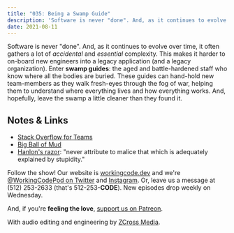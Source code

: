 ```yaml
---
title: "035: Being a Swamp Guide"
description: 'Software is never "done". And, as it continues to evolve over time, it often gathers a lot of accidental and essential complexity. This makes it harder to on-board new engineers into a legacy application (and a legacy organization). Enter swamp guides: the aged and battle-hardened staff who know where all the bodies are buried.'
date: 2021-08-11
---
```


<script async defer onload="redcircleIframe();" src="https://api.podcache.net/embedded-player/sh/30227421-bc27-45c2-bfb4-861def7dd4cc/ep/07a10a94-c2c0-4469-aca1-c845f9b3e5f7"></script><div class="redcirclePlayer-07a10a94-c2c0-4469-aca1-c845f9b3e5f7"></div>

Software is never "done". And, as it continues to evolve over time, it often gathers a lot of _accidental_ and _essential_ complexity. This makes it harder to on-board new engineers into a legacy application (and a legacy organization). Enter **swamp guides**: the aged and battle-hardened staff who know where all the bodies are buried. These guides can hand-hold new team-members as they walk fresh-eyes through the fog of war, helping them to understand where everything lives and how everything works. And, hopefully, leave the swamp a little cleaner than they found it.

## Notes &amp; Links

- [Stack Overflow for Teams](https://stackoverflow.com/teams)
- [Big Ball of Mud](https://en.wikipedia.org/wiki/Big_ball_of_mud)
- [Hanlon's razor](https://en.wikipedia.org/wiki/Hanlon%27s_razor): "never attribute to malice that which is adequately explained by stupidity."

Follow the show! Our website is [workingcode.dev][working-code] and we're [@WorkingCodePod on Twitter][working-code-twitter] and [Instagram][working-code-instagram]. Or, leave us a message at (512) 253-2633‬ (that's 512-253-**CODE**). New episodes drop weekly on Wednesday.

And, if you're **feeling the love**, [support us on Patreon][working-code-patreon].

With audio editing and engineering by [ZCross Media][editor].

[working-code]: https://workingcode.dev/
[working-code-instagram]: https://www.instagram.com/workingcodepod/
[working-code-patreon]: https://www.patreon.com/workingcodepod
[working-code-twitter]: https://twitter.com/WorkingCodePod
[editor]: https://www.zcross.media/
